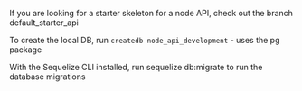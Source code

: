 If you are looking for a starter skeleton for a node API, check out the branch default_starter_api

To create the local DB, run `createdb node_api_development` - uses the pg package

With the Sequelize CLI installed, run sequelize db:migrate to run the database migrations
